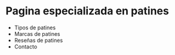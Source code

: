 # Pagina especializada en patines
- Tipos de patines
- Marcas de patines
- Reseñas de patines
- Contacto